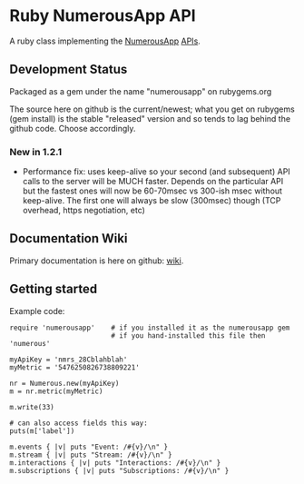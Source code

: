 # Ruby NumerousApp API

A ruby class implementing the [NumerousApp](http://www.numerousapp.com) [APIs](http://docs.numerous.apiary.io).

## Development Status

Packaged as a gem under the name "numerousapp" on rubygems.org

The source here on github is the current/newest; what you get on rubygems (gem install) is the stable "released" version and so tends to lag behind the github code. Choose accordingly.


### New in 1.2.1

* Performance fix: uses keep-alive so your second (and subsequent) API calls to the server will be MUCH faster. Depends on the particular API but the fastest ones will now be 60-70msec vs 300-ish msec without keep-alive. The first one will always be slow (300msec) though (TCP overhead, https negotiation, etc)

## Documentation Wiki

Primary documentation is here on github: [wiki](https://github.com/outofmbufs/numeruby/wiki).

## Getting started

Example code:

```
require 'numerousapp'    # if you installed it as the numerousapp gem
                         # if you hand-installed this file then 'numerous'

myApiKey = 'nmrs_28Cblahblah'
myMetric = '5476250826738809221'

nr = Numerous.new(myApiKey)
m = nr.metric(myMetric)

m.write(33)

# can also access fields this way:
puts(m['label'])

m.events { |v| puts "Event: /#{v}/\n" }
m.stream { |v| puts "Stream: /#{v}/\n" }
m.interactions { |v| puts "Interactions: /#{v}/\n" }
m.subscriptions { |v| puts "Subscriptions: /#{v}/\n" }

```

